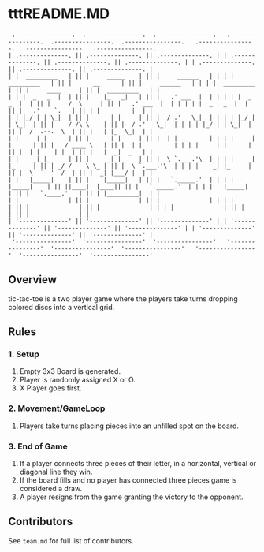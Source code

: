 # tttREADME.MD
``` 
 .----------------.  .----------------.  .----------------.   .----------------.  .----------------.  .----------------.   .----------------.  .----------------.  .----------------. 
| .--------------. || .--------------. || .--------------. | | .--------------. || .--------------. || .--------------. | | .--------------. || .--------------. || .--------------. |
| |  _________   | || |     _____    | || |     ______   | | | |  _________   | || |      __      | || |     ______   | | | |  _________   | || |     ____     | || |  _________   | |
| | |  _   _  |  | || |    |_   _|   | || |   .' ___  |  | | | | |  _   _  |  | || |     /  \     | || |   .' ___  |  | | | | |  _   _  |  | || |   .'    `.   | || | |_   ___  |  | |
| | |_/ | | \_|  | || |      | |     | || |  / .'   \_|  | | | | |_/ | | \_|  | || |    / /\ \    | || |  / .'   \_|  | | | | |_/ | | \_|  | || |  /  .--.  \  | || |   | |_  \_|  | |
| |     | |      | || |      | |     | || |  | |         | | | |     | |      | || |   / ____ \   | || |  | |         | | | |     | |      | || |  | |    | |  | || |   |  _|  _   | |
| |    _| |_     | || |     _| |_    | || |  \ `.___.'\  | | | |    _| |_     | || | _/ /    \ \_ | || |  \ `.___.'\  | | | |    _| |_     | || |  \  `--'  /  | || |  _| |___/ |  | |
| |   |_____|    | || |    |_____|   | || |   `._____.'  | | | |   |_____|    | || ||____|  |____|| || |   `._____.'  | | | |   |_____|    | || |   `.____.'   | || | |_________|  | |
| |              | || |              | || |              | | | |              | || |              | || |              | | | |              | || |              | || |              | |
| '--------------' || '--------------' || '--------------' | | '--------------' || '--------------' || '--------------' | | '--------------' || '--------------' || '--------------' |
 '----------------'  '----------------'  '----------------'   '----------------'  '----------------'  '----------------'   '----------------'  '----------------'  '----------------' 

```    
## Overview
tic-tac-toe is a two player game where the players take turns dropping colored discs into a vertical grid.

## Rules
### 1. Setup
1. Empty 3x3 Board is generated.
2. Player is randomly assigned X or O.
3. X Player goes first.

### 2. Movement/GameLoop
1. Players take turns placing pieces into an unfilled spot on the board.

### 3. End of Game
1. If a player connects three pieces of their letter, in a horizontal, vertical or diagonal line they win.
2. If the board fills and no player has connected three pieces game is considered a draw.
3. A player resigns from the game granting the victory to the opponent.
## Contributors
See `team.md` for full list of contributors.